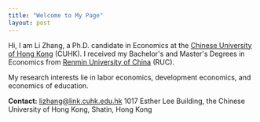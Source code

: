 ```yaml
---
title: "Welcome to My Page"
layout: post
---
```


Hi, I am Li Zhang, a Ph.D. candidate in Economics at the [Chinese University of Hong Kong][cuhk] (CUHK). I received my Bachelor's and Master's Degrees in Economics from [Renmin University of China][ruc] (RUC).

My research interests lie in labor economics, development economics, and economics of education. 

**Contact:**
[lizhang@link.cuhk.edu.hk][email]
1017 Esther Lee Building, the Chinese University of Hong Kong, Shatin, Hong Kong

[jekyll-docs]: http://jekyllrb.com/docs/home
[jekyll-gh]:   https://github.com/jekyll/jekyll
[jekyll-talk]: https://talk.jekyllrb.com/
[cuhk]:https://www.cuhk.edu.hk
[ruc]:https://www.ruc.edu.cn
[email]:mailto:lizhang@link.cuhk.edu.hk
